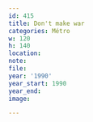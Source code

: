 ```yaml
---
id: 415
title: Don't make war
categories: Métro
w: 120
h: 140
location:
note:
file:
year: '1990'
year_start: 1990
year_end:
image:

---
```

